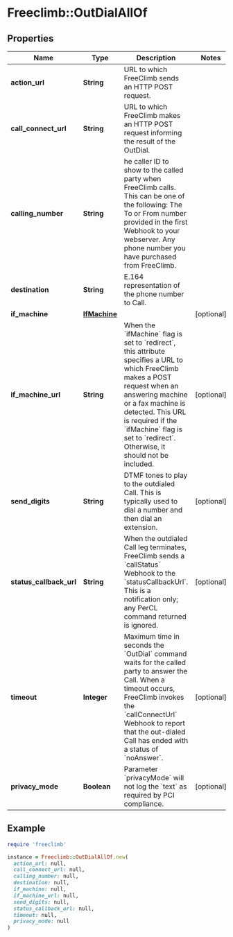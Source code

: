 # Freeclimb::OutDialAllOf

## Properties

| Name | Type | Description | Notes |
| ---- | ---- | ----------- | ----- |
| **action_url** | **String** | URL to which FreeClimb sends an HTTP POST request.  |  |
| **call_connect_url** | **String** | URL to which FreeClimb makes an HTTP POST request informing the result of the OutDial. |  |
| **calling_number** | **String** | he caller ID to show to the called party when FreeClimb calls. This can be one of the following: The To or From number provided in the first Webhook to your webserver. Any phone number you have purchased from FreeClimb. |  |
| **destination** | **String** | E.164 representation of the phone number to Call.  |  |
| **if_machine** | [**IfMachine**](IfMachine.md) |  | [optional] |
| **if_machine_url** | **String** | When the &#x60;ifMachine&#x60; flag is set to &#x60;redirect&#x60;, this attribute specifies a URL to which FreeClimb makes a POST request when an answering machine or a fax machine is detected. This URL is required if the &#x60;ifMachine&#x60; flag is set to &#x60;redirect&#x60;. Otherwise, it should not be included. | [optional] |
| **send_digits** | **String** | DTMF tones to play to the outdialed Call. This is typically used to dial a number and then dial an extension. | [optional] |
| **status_callback_url** | **String** | When the outdialed Call leg terminates, FreeClimb sends a &#x60;callStatus&#x60; Webhook to the &#x60;statusCallbackUrl&#x60;. This is a notification only; any PerCL command returned is ignored. | [optional] |
| **timeout** | **Integer** | Maximum time in seconds the &#x60;OutDial&#x60; command waits for the called party to answer the Call. When a timeout occurs, FreeClimb invokes the &#x60;callConnectUrl&#x60; Webhook to report that the out-dialed Call has ended with a status of &#x60;noAnswer&#x60;. | [optional] |
| **privacy_mode** | **Boolean** | Parameter &#x60;privacyMode&#x60; will not log the &#x60;text&#x60; as required by PCI compliance. | [optional] |

## Example

```ruby
require 'freeclimb'

instance = Freeclimb::OutDialAllOf.new(
  action_url: null,
  call_connect_url: null,
  calling_number: null,
  destination: null,
  if_machine: null,
  if_machine_url: null,
  send_digits: null,
  status_callback_url: null,
  timeout: null,
  privacy_mode: null
)
```

